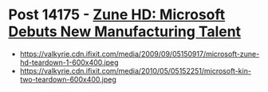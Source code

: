 # Post 14175 - [Zune HD: Microsoft Debuts New Manufacturing Talent](https://www.ifixit.com/News/14175/zune-hd-microsoft-debuts-new-manufacturing-talent)

- https://valkyrie.cdn.ifixit.com/media/2009/09/05150917/microsoft-zune-hd-teardown-1-600x400.jpeg
- https://valkyrie.cdn.ifixit.com/media/2010/05/05152251/microsoft-kin-two-teardown-600x400.jpeg

